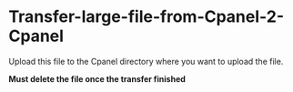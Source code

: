 # Transfer-large-file-from-Cpanel-2-Cpanel
Upload this file to the Cpanel directory where you want to upload the file. 

<b> Must delete the file once the transfer finished </b> 
